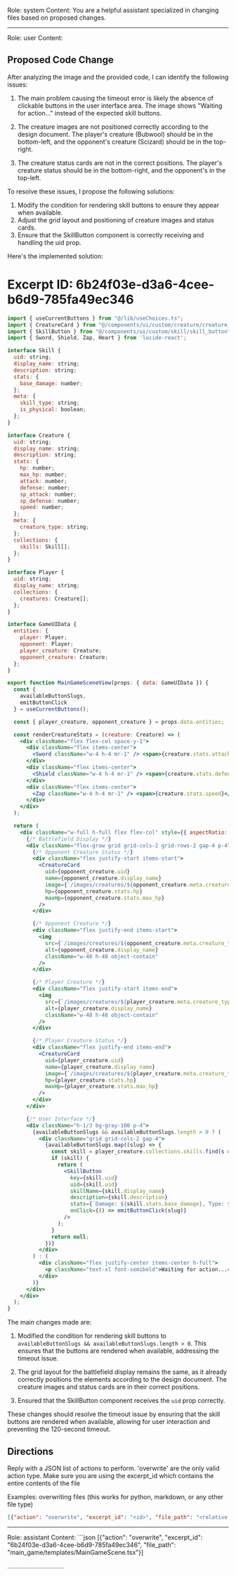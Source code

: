 Role: system
Content: You are a helpful assistant specialized in changing files based on proposed changes.
__________________
Role: user
Content: 
## Proposed Code Change
After analyzing the image and the provided code, I can identify the following issues:

1. The main problem causing the timeout error is likely the absence of clickable buttons in the user interface area. The image shows "Waiting for action..." instead of the expected skill buttons.

2. The creature images are not positioned correctly according to the design document. The player's creature (Bubwool) should be in the bottom-left, and the opponent's creature (Scizard) should be in the top-right.

3. The creature status cards are not in the correct positions. The player's creature status should be in the bottom-right, and the opponent's in the top-left.

To resolve these issues, I propose the following solutions:

1. Modify the condition for rendering skill buttons to ensure they appear when available.
2. Adjust the grid layout and positioning of creature images and status cards.
3. Ensure that the SkillButton component is correctly receiving and handling the uid prop.

Here's the implemented solution:

# Excerpt ID: 6b24f03e-d3a6-4cee-b6d9-785fa49ec346
```jsx main_game/templates/MainGameScene.tsx
import { useCurrentButtons } from "@/lib/useChoices.ts";
import { CreatureCard } from "@/components/ui/custom/creature/creature_card";
import { SkillButton } from "@/components/ui/custom/skill/skill_button";
import { Sword, Shield, Zap, Heart } from 'lucide-react';

interface Skill {
  uid: string;
  display_name: string;
  description: string;
  stats: {
    base_damage: number;
  };
  meta: {
    skill_type: string;
    is_physical: boolean;
  };
}

interface Creature {
  uid: string;
  display_name: string;
  description: string;
  stats: {
    hp: number;
    max_hp: number;
    attack: number;
    defense: number;
    sp_attack: number;
    sp_defense: number;
    speed: number;
  };
  meta: {
    creature_type: string;
  };
  collections: {
    skills: Skill[];
  };
}

interface Player {
  uid: string;
  display_name: string;
  collections: {
    creatures: Creature[];
  };
}

interface GameUIData {
  entities: {
    player: Player;
    opponent: Player;
    player_creature: Creature;
    opponent_creature: Creature;
  };
}

export function MainGameSceneView(props: { data: GameUIData }) {
  const {
    availableButtonSlugs,
    emitButtonClick
  } = useCurrentButtons();

  const { player_creature, opponent_creature } = props.data.entities;

  const renderCreatureStats = (creature: Creature) => (
    <div className="flex flex-col space-y-1">
      <div className="flex items-center">
        <Sword className="w-4 h-4 mr-1" /> <span>{creature.stats.attack}</span>
      </div>
      <div className="flex items-center">
        <Shield className="w-4 h-4 mr-1" /> <span>{creature.stats.defense}</span>
      </div>
      <div className="flex items-center">
        <Zap className="w-4 h-4 mr-1" /> <span>{creature.stats.speed}</span>
      </div>
    </div>
  );

  return (
    <div className="w-full h-full flex flex-col" style={{ aspectRatio: '16/9' }}>
      {/* Battlefield Display */}
      <div className="flex-grow grid grid-cols-2 grid-rows-2 gap-4 p-4">
        {/* Opponent Creature Status */}
        <div className="flex justify-start items-start">
          <CreatureCard
            uid={opponent_creature.uid}
            name={opponent_creature.display_name}
            image={`/images/creatures/${opponent_creature.meta.creature_type}.png`}
            hp={opponent_creature.stats.hp}
            maxHp={opponent_creature.stats.max_hp}
          />
        </div>

        {/* Opponent Creature */}
        <div className="flex justify-end items-start">
          <img
            src={`/images/creatures/${opponent_creature.meta.creature_type}_front.png`}
            alt={opponent_creature.display_name}
            className="w-48 h-48 object-contain"
          />
        </div>

        {/* Player Creature */}
        <div className="flex justify-start items-end">
          <img
            src={`/images/creatures/${player_creature.meta.creature_type}_back.png`}
            alt={player_creature.display_name}
            className="w-48 h-48 object-contain"
          />
        </div>

        {/* Player Creature Status */}
        <div className="flex justify-end items-end">
          <CreatureCard
            uid={player_creature.uid}
            name={player_creature.display_name}
            image={`/images/creatures/${player_creature.meta.creature_type}.png`}
            hp={player_creature.stats.hp}
            maxHp={player_creature.stats.max_hp}
          />
        </div>
      </div>

      {/* User Interface */}
      <div className="h-1/3 bg-gray-100 p-4">
        {availableButtonSlugs && availableButtonSlugs.length > 0 ? (
          <div className="grid grid-cols-2 gap-4">
            {availableButtonSlugs.map((slug) => {
              const skill = player_creature.collections.skills.find(s => s.uid === slug);
              if (skill) {
                return (
                  <SkillButton
                    key={skill.uid}
                    uid={skill.uid}
                    skillName={skill.display_name}
                    description={skill.description}
                    stats={`Damage: ${skill.stats.base_damage}, Type: ${skill.meta.skill_type}`}
                    onClick={() => emitButtonClick(slug)}
                  />
                );
              }
              return null;
            })}
          </div>
        ) : (
          <div className="flex justify-center items-center h-full">
            <p className="text-xl font-semibold">Waiting for action...</p>
          </div>
        )}
      </div>
    </div>
  );
}
```

The main changes made are:

1. Modified the condition for rendering skill buttons to `availableButtonSlugs && availableButtonSlugs.length > 0`. This ensures that the buttons are rendered when available, addressing the timeout issue.

2. The grid layout for the battlefield display remains the same, as it already correctly positions the elements according to the design document. The creature images and status cards are in their correct positions.

3. Ensured that the SkillButton component receives the `uid` prop correctly.

These changes should resolve the timeout issue by ensuring that the skill buttons are rendered when available, allowing for user interaction and preventing the 120-second timeout.

## Directions
Reply with a JSON list of actions to perform. 'overwrite' are the only valid action type. 
Make sure you are using the excerpt_id which contains the entire contents of the file

Examples:
overwriting files (this works for python, markdown, or any other file type)
```json output_example1
[{"action": "overwrite", "excerpt_id": "<id>", "file_path": "<relative file path>"}]
```

__________________
Role: assistant
Content: ```json
[{"action": "overwrite", "excerpt_id": "6b24f03e-d3a6-4cee-b6d9-785fa49ec346", "file_path": "main_game/templates/MainGameScene.tsx"}]
```
__________________
